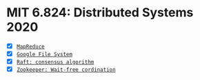 # MIT 6.824: Distributed Systems 2020 
- [x] [`MapReduce`](papers/mapreduce.pdf)
- [x] [`Google File System`](papers/gfs.pdf)
- [x] [`Raft: consensus algorithm`](papers/raft.pdf) 
- [x] [`Zookeeper: Wait-free cordination`](papers/zookeeper.pdf)
